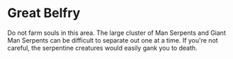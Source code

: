 # Great Belfry

Do not farm souls in this area. The large cluster of Man Serpents and Giant Man
Serpents can be difficult to separate out one at a time. If you're not careful,
the serpentine creatures would easily gank you to death.
